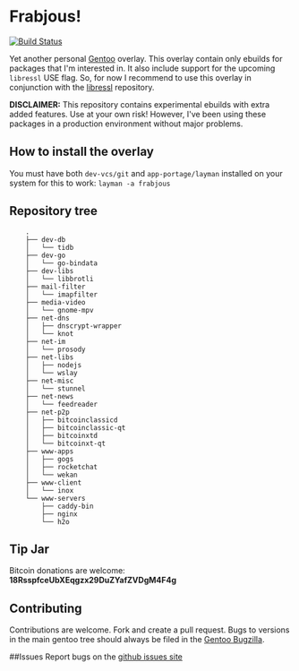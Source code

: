# Frabjous!

[![Build Status](https://travis-ci.org/csmk/frabjous.svg?branch=master)](https://travis-ci.org/csmk/frabjous)

Yet another personal [Gentoo](https://gentoo.org/) overlay. This overlay contain only ebuilds for packages that I'm interested in. It also include support for the upcoming `libressl` USE flag. So, for now I recommend to use this overlay in conjunction with the [libressl](https://github.com/gentoo/libressl) repository.

**DISCLAIMER:** This repository contains experimental ebuilds with extra added features. Use at your own risk! However, I've been using these packages in a production environment without major problems.

## How to install the overlay
You must have both `dev-vcs/git` and `app-portage/layman` installed on your system for this to work: `layman -a frabjous`

## Repository tree
```
    .
    ├── dev-db
    │   └── tidb
    ├── dev-go
    │   └── go-bindata
    ├── dev-libs
    │   └── libbrotli
    ├── mail-filter
    │   └── imapfilter
    ├── media-video
    │   └── gnome-mpv
    ├── net-dns
    │   ├── dnscrypt-wrapper
    │   └── knot
    ├── net-im
    │   └── prosody
    ├── net-libs
    │   ├── nodejs
    │   └── wslay
    ├── net-misc
    │   └── stunnel
    ├── net-news
    │   └── feedreader
    ├── net-p2p
    │   ├── bitcoinclassicd
    │   ├── bitcoinclassic-qt
    │   ├── bitcoinxtd
    │   └── bitcoinxt-qt
    ├── www-apps
    │   ├── gogs
    │   ├── rocketchat
    │   └── wekan
    ├── www-client
    │   └── inox
    └── www-servers
        ├── caddy-bin
        ├── nginx
        └── h2o

```

## Tip Jar
Bitcoin donations are welcome: **18RsspfceUbXEqgzx29DuZYafZVDgM4F4g**

## Contributing
Contributions are welcome. Fork and create a pull request. Bugs to versions in the main gentoo tree should always be filed in the [Gentoo Bugzilla](https://bugs.gentoo.org/).

##Issues
Report bugs on the [github issues site](https://github.com/csmk/frabjous/issues)
